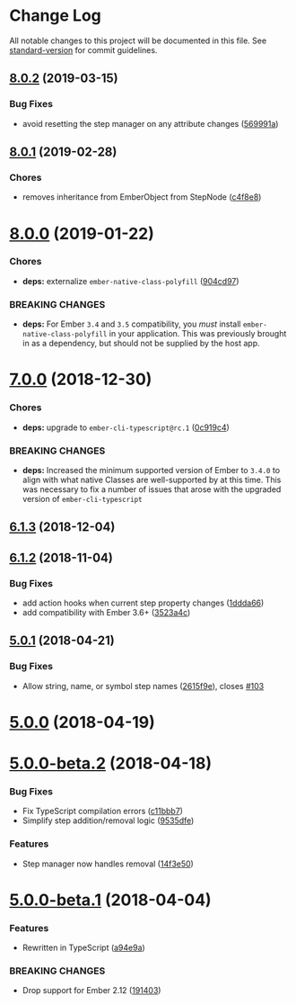 # Change Log

All notable changes to this project will be documented in this file. See [standard-version](https://github.com/conventional-changelog/standard-version) for commit guidelines.

<a name="8.0.2"></a>
## [8.0.2](https://github.com/alexlafroscia/ember-steps/compare/v8.0.1...v8.0.2) (2019-03-15)


### Bug Fixes

* avoid resetting the step manager on any attribute changes ([569991a](https://github.com/alexlafroscia/ember-steps/commit/569991a))



<a name="8.0.1"></a>

## [8.0.1](https://github.com/alexlafroscia/ember-steps/compare/v8.0.0...v8.0.1) (2019-02-28)

### Chores

* removes inheritance from EmberObject from StepNode ([c4f8e8](https://github.com/alexlafroscia/ember-steps/commit/c4f8e8))

<a name="8.0.0"></a>

# [8.0.0](https://github.com/alexlafroscia/ember-steps/compare/v7.0.0...v8.0.0) (2019-01-22)

### Chores

* **deps:** externalize `ember-native-class-polyfill` ([904cd97](https://github.com/alexlafroscia/ember-steps/commit/904cd97))

### BREAKING CHANGES

* **deps:** For Ember `3.4` and `3.5` compatibility, you _must_ install `ember-native-class-polyfill` in your application. This was previously brought in as a dependency, but should not be supplied by the host app.

<a name="7.0.0"></a>

# [7.0.0](https://github.com/alexlafroscia/ember-steps/compare/v6.1.3...v7.0.0) (2018-12-30)

### Chores

* **deps:** upgrade to `ember-cli-typescript@rc.1` ([0c919c4](https://github.com/alexlafroscia/ember-steps/commit/0c919c4))

### BREAKING CHANGES

* **deps:** Increased the minimum supported version of Ember to
  `3.4.0` to align with what native Classes are well-supported by at
  this time. This was necessary to fix a number of issues that arose
  with the upgraded version of `ember-cli-typescript`

<a name="6.1.3"></a>

## [6.1.3](https://github.com/alexlafroscia/ember-steps/compare/v6.1.2...v6.1.3) (2018-12-04)

<a name="6.1.2"></a>

## [6.1.2](https://github.com/alexlafroscia/ember-steps/compare/v6.1.1...v6.1.2) (2018-11-04)

### Bug Fixes

* add action hooks when current step property changes ([1ddda66](https://github.com/alexlafroscia/ember-steps/commit/1ddda66))
* add compatibility with Ember 3.6+ ([3523a4c](https://github.com/alexlafroscia/ember-steps/commit/3523a4c))

<a name="5.0.1"></a>

## [5.0.1](https://github.com/alexlafroscia/ember-steps/compare/v5.0.0...v5.0.1) (2018-04-21)

### Bug Fixes

* Allow string, name, or symbol step names ([2615f9e](https://github.com/alexlafroscia/ember-steps/commit/2615f9e)), closes [#103](https://github.com/alexlafroscia/ember-steps/issues/103)

<a name="5.0.0"></a>

# [5.0.0](https://github.com/alexlafroscia/ember-steps/compare/v5.0.0-beta.2...v5.0.0) (2018-04-19)

<a name="5.0.0-beta.2"></a>

# [5.0.0-beta.2](https://github.com/alexlafroscia/ember-steps/compare/v5.0.0-beta.1...v5.0.0-beta.2) (2018-04-18)

### Bug Fixes

* Fix TypeScript compilation errors ([c11bbb7](https://github.com/alexlafroscia/ember-steps/commit/c11bbb7))
* Simplify step addition/removal logic ([9535dfe](https://github.com/alexlafroscia/ember-steps/commit/9535dfe))

### Features

* Step manager now handles removal ([14f3e50](https://github.com/alexlafroscia/ember-steps/commit/14f3e50))

<a name="5.0.0-beta.1"></a>

# [5.0.0-beta.1](https://github.com/alexlafroscia/ember-steps/compare/v4.0.0...v5.0.0-beta.1) (2018-04-04)

### Features

* Rewritten in TypeScript ([a94e9a](https://github.com/alexlafroscia/ember-steps/commit/a94e9a))

### BREAKING CHANGES

* Drop support for Ember 2.12 ([191403](https://github.com/alexlafroscia/ember-steps/commit/191403))
